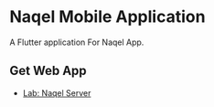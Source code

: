 # Naqel Mobile Application

A Flutter application For Naqel App.

## Get Web App

- [Lab: Naqel Server](https://github.com/Hoosayin/Naqel-Server) 
